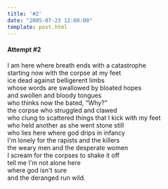```yaml
---
title: '#2'
date: "2005-07-23 12:00:00"
template: post.html
---
```


#### Attempt #2

I am here where breath ends with a catastrophe  
starting now with the corpse at my feet  
ice dead against belligerent limbs  
whose words are swallowed by bloated hopes  
and swollen and bloody tongues  
who thinks now the bated, “Why?”  
the corpse who struggled and clawed  
who clung to scattered things that I kick with my feet  
who held another as she went stone still  
who lies here where god drips in infancy  
I'm lonely for the rapists and the killers  
the weary men and the desperate women  
I scream for the corpses to shake it off  
tell me I'm not alone here  
where god isn't sure  
and the deranged run wild.